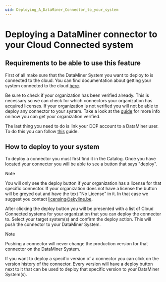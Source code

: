 ```yaml
---
uid: Deploying_A_DataMiner_Connector_to_your_system
---
```


# Deploying a DataMiner connector to your Cloud Connected system

## Requirements to be able to use this feature

First of all make sure that the DataMiner System you want to deploy to is connected to the cloud. You can find documentation about getting your system connected to the cloud [here](xref:Connecting_your_DataMiner_System_to_the_cloud).

Be sure to check if your organization has been verified already. This is necessary so we can check for which connectors your organization has acquired licenses. If your organization is not verified you will not be able to deploy any connector to your system. Take a look at the [guide](xref:CloudConnectionVerification) for more info on how you can get your organization verified.

The last thing you need to do is link your DCP account to a DataMiner user. To do this you can follow [this](xref:Linking_your_DataMiner_and_DCP_account) guide.

## How to deploy to your system

To deploy a connector you must first find it in the Catalog. Once you have located your connector you will be able to see a button that says "deploy".

> [!NOTE]
> You will only see the deploy button if your organization has a license for that specific connector. If your organization does not have a license the button will be greyed out and have the text "No License" in it. In that case we suggest you contact licensing@skyline.be.

After clicking the deploy button you will be presented with a list of Cloud Connected systems for your organization that you can deploy the connector to. Select your target system(s) and confirm the deploy action. This will push the connector to your DataMiner System.

> [!NOTE]
> Pushing a connector will never change the production version for that connector on the DataMiner System.

If you want to deploy a specific version of a connector you can click on the version history of the connector. Every version will have a deploy button next to it that can be used to deploy that specific version to your DataMiner System(s).

